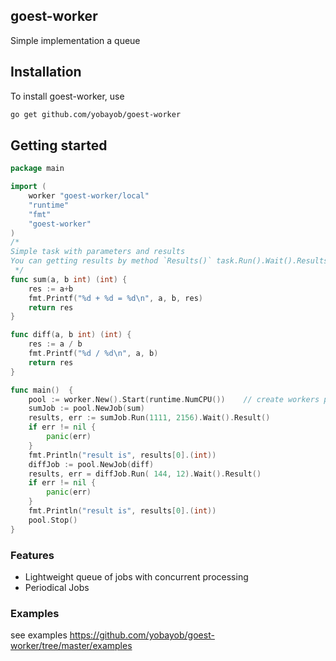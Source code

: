 ## goest-worker

Simple implementation a queue

## Installation

To install goest-worker, use

```sh
go get github.com/yobayob/goest-worker
```

## Getting started

```go
package main

import (
	worker "goest-worker/local"
	"runtime"
	"fmt"
	"goest-worker"
)
/*
Simple task with parameters and results
You can getting results by method `Results()` task.Run().Wait().Results()
 */
func sum(a, b int) (int) {
	res := a+b
	fmt.Printf("%d + %d = %d\n", a, b, res)
	return res
}

func diff(a, b int) (int) {
	res := a / b
	fmt.Printf("%d / %d\n", a, b)
	return res
}

func main()  {
	pool := worker.New().Start(runtime.NumCPU())  	// create workers pool
	sumJob := pool.NewJob(sum)
	results, err := sumJob.Run(1111, 2156).Wait().Result()
	if err != nil {
		panic(err)
	}
	fmt.Println("result is", results[0].(int))
	diffJob := pool.NewJob(diff)
	results, err = diffJob.Run( 144, 12).Wait().Result()
	if err != nil {
		panic(err)
	}
	fmt.Println("result is", results[0].(int))
	pool.Stop()
}
```

### Features

- Lightweight queue of jobs with concurrent processing
- Periodical Jobs

### Examples
see examples https://github.com/yobayob/goest-worker/tree/master/examples 
